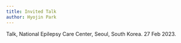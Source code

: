 ```yaml
---
title: Invited Talk
author: Hyojin Park
---
```

Talk, National Epilepsy Care Center, Seoul, South Korea. 27 Feb 2023.
